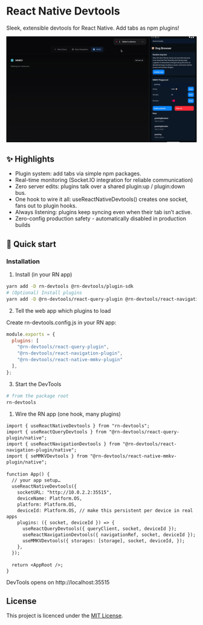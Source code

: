 # React Native Devtools

Sleek, extensible devtools for React Native.
Add tabs as npm plugins!

![alt text](https://github.com/DorianMazur/rn-devtools/raw/main/preview.gif "React Native Devtools preview")

## ✨ Highlights

- Plugin system: add tabs via simple npm packages.
- Real-time monitoring (Socket.IO integration for reliable communication)
- Zero server edits: plugins talk over a shared plugin:up / plugin:down bus.
- One hook to wire it all: useReactNativeDevtools() creates one socket, fans out to plugin hooks.
- Always listening: plugins keep syncing even when their tab isn’t active.
- Zero-config production safety - automatically disabled in production builds

## 🚀 Quick start

### Installation

1. Install (in your RN app)

```bash
yarn add -D rn-devtools @rn-devtools/plugin-sdk
# (Optional) Install plugins
yarn add -D @rn-devtools/react-query-plugin @rn-devtools/react-navigation-plugin @rn-devtools/react-native-mmkv-plugin
```

2. Tell the web app which plugins to load

Create rn-devtools.config.js in your RN app:

```js
module.exports = {
  plugins: [
    "@rn-devtools/react-query-plugin",
    "@rn-devtools/react-navigation-plugin",
    "@rn-devtools/react-native-mmkv-plugin"
  ],
};
```

3. Start the DevTools
   
```bash
# from the package root
rn-devtools
```

1. Wire the RN app (one hook, many plugins)

```tsx
import { useReactNativeDevtools } from "rn-devtools";
import { useReactQueryDevtools } from "@rn-devtools/react-query-plugin/native";
import { useReactNavigationDevtools } from "@rn-devtools/react-navigation-plugin/native";
import { seMMKVDevtools } from "@rn-devtools/react-native-mmkv-plugin/native";

function App() {
  // your app setup…
  useReactNativeDevtools({
    socketURL: "http://10.0.2.2:35515",
    deviceName: Platform.OS,
    platform: Platform.OS,
    deviceId: Platform.OS, // make this persistent per device in real apps
    plugins: ({ socket, deviceId }) => {
      useReactQueryDevtools({ queryClient, socket, deviceId });
      useReactNavigationDevtools({ navigationRef, socket, deviceId });
      useMMKVDevtools({ storages: [storage], socket, deviceId, });
    },
  });

  return <AppRoot />;
}
```

DevTools opens on http://localhost:35515


## License
This project is licenced under the [MIT License](http://opensource.org/licenses/mit-license.html).